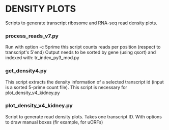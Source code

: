 # DENSITY PLOTS #
Scripts to generate transcript ribosome and RNA-seq read density plots.

### process_reads_v7.py ###
Run with option -c 5prime this script counts reads per position (respect to transcript's 5'end)
Output needs to be sorted by gene (using qsort) and indexed with: tr_index_py3_mod.py

### get_density4.py ###
This script extracts the density information of a selected transcript id (input is a sorted 5-prime count file).
This script is necessary for plot_density_v4_kidney.py

### plot_density_v4_kidney.py ###
Script to generate read density plots. Takes one transcript ID.
With options to draw manual boxes (fir example, for uORFs)
